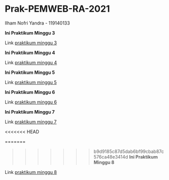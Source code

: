 # Prak-PEMWEB-RA-2021

Ilham Nofri Yandra - 119140133

**Ini Praktikum Minggu 3**

Link [praktikum minggu 3](https://github.com/mayonice1424/Prak-PEMWEB-RA-2021/tree/Minggu3)


**Ini Praktikum Minggu 4**

Link [praktikum minggu 4](https://github.com/mayonice1424/Prak-PEMWEB-RA-2021/tree/Minggu4)

**Ini Praktikum Minggu 5**

Link [praktikum minggu 5](https://github.com/mayonice1424/Prak-PEMWEB-RA-2021/tree/Minggu5)

**Ini Praktikum Minggu 6**

Link [praktikum minggu 6](https://github.com/mayonice1424/Prak-PEMWEB-RA-2021/tree/Minggu6)


**Ini Praktikum Minggu 7**

Link [praktikum minggu 7](https://github.com/mayonice1424/Prak-PEMWEB-RA-2021/tree/Minggu7)

<<<<<<< HEAD

=======
>>>>>>> b9d9185c87d5dab6bf99cbab87c576ca48e3414d
**Ini Praktikum Minggu 8**

Link [praktikum minggu 8](https://github.com/mayonice1424/Prak-PEMWEB-RA-2021/tree/Minggu8)
